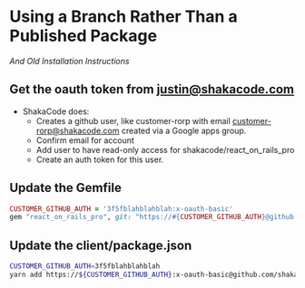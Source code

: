 # Using a Branch Rather Than a Published Package
_And Old Installation Instructions_

## Get the oauth token from justin@shakacode.com

* ShakaCode does:
  * Creates a github user, like customer-rorp with email customer-rorp@shakacode.com created via a Google apps group.
  * Confirm email for account
  * Add user to have read-only access for shakacode/react_on_rails_pro
  * Create an auth token for this user.


## Update the Gemfile

```ruby
CUSTOMER_GITHUB_AUTH = '3f5fblahblahblah:x-oauth-basic'
gem "react_on_rails_pro", git: "https://#{CUSTOMER_GITHUB_AUTH}@github.com/shakacode/react_on_rails_pro.git", tag: '1.0.0'
```

## Update the client/package.json

```sh
CUSTOMER_GITHUB_AUTH=3f5fblahblahblah
yarn add https://${CUSTOMER_GITHUB_AUTH}:x-oauth-basic@github.com/shakacode/react_on_rails_pro.git\#1.0.0
```
